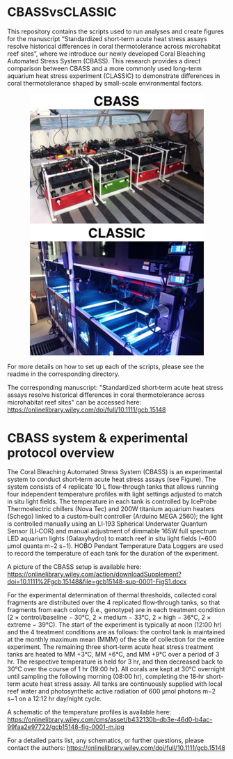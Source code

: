 # CBASSvsCLASSIC
This repository contains the scripts used to run analyses and create figures for the manuscript “Standardized short‐term acute heat stress assays resolve historical differences in coral thermotolerance across microhabitat reef sites”, where we introduce our newly developed Coral Bleaching Automated Stress System (CBASS). This research provides a direct comparison between CBASS and a more commonly used  long-term aquarium heat stress experiment (CLASSIC) to demonstrate differences in coral thermotolerance shaped by small-scale environmental factors.

<p align="middle"> 
<img src="CBASS_vs_CLASSIC/cbass_small.jpg" width="400"/> <img src="CBASS_vs_CLASSIC/classic_small.jpg" width="400"/>
</p>

For more details on how to set up each of the scripts, please see the readme in the corresponding directory.

The corresponding manuscript: "Standardized short‐term acute heat stress assays resolve historical differences in coral thermotolerance across microhabitat reef sites" can be accessed here: https://onlinelibrary.wiley.com/doi/full/10.1111/gcb.15148


# CBASS system & experimental protocol overview

The Coral Bleaching Automated Stress System (CBASS) is an experimental system to conduct short‐term acute heat stress assays (see Figure). The system consists of 4 replicate 10 L flow‐through tanks that allows running four independent temperature profiles with light settings adjusted to match in situ light fields. The temperature in each tank is controlled by IceProbe Thermoelectric chillers (Nova Tec) and 200W titanium aquarium heaters (Schego) linked to a custom‐built controller (Arduino MEGA 2560); the light is controlled manually using an LI‐193 Spherical Underwater Quantum Sensor (LI‐COR) and manual adjustment of dimmable 165W full spectrum LED aquarium lights (Galaxyhydro) to match reef in situ light fields (~600 μmol quanta m−2 s−1). HOBO Pendant Temperature Data Loggers are used to record the temperature of each tank for the duration of the experiment.

A picture of the CBASS setup is available here:
https://onlinelibrary.wiley.com/action/downloadSupplement?doi=10.1111%2Fgcb.15148&file=gcb15148-sup-0001-FigS1.docx

For the experimental determination of thermal thresholds, collected coral fragments are distributed over the 4 replicated flow‐through tanks, so that fragments from each colony (i.e., genotype) are in each treatment condition (2 × control/baseline − 30°C, 2 × medium − 33°C, 2 × high − 36°C, 2 × extreme − 39°C). The start of the experiment is typically at noon (12:00 hr) and the 4 treatment conditions are as follows: the control tank is maintained at the monthly maximum mean (MMM) of the site of collection for the entire experiment. The remaining three short‐term acute heat stress treatment tanks are heated to MM +3°C, MM +6°C, and MM +9°C over a period of 3 hr. The respective temperature is held for 3 hr, and then decreased back to 30°C over the course of 1 hr (19:00 hr). All corals are kept at 30°C overnight until sampling the following morning (08:00 hr), completing the 18‐hr short‐term acute heat stress assay. All tanks are continuously supplied with local  reef water and photosynthetic active radiation of 600 µmol photons m−2 s−1 on a 12:12 hr day/night cycle.

A schematic of the temperature profiles is available here:
https://onlinelibrary.wiley.com/cms/asset/b432130b-db3e-46d0-b4ac-99faa2e97722/gcb15148-fig-0001-m.jpg

For a detailed parts list, any schematics, or further questions, please contact the authors:
https://onlinelibrary.wiley.com/doi/full/10.1111/gcb.15148
